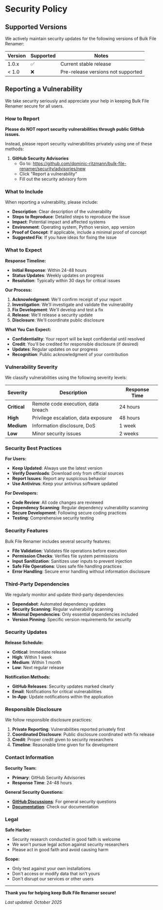 # Security Policy

## Supported Versions

We actively maintain security updates for the following versions of Bulk File Renamer:

| Version | Supported          | Notes |
| ------- | ------------------ | ----- |
| 1.0.x   | :white_check_mark: | Current stable release |
| < 1.0   | :x:                | Pre-release versions not supported |

## Reporting a Vulnerability

We take security seriously and appreciate your help in keeping Bulk File Renamer secure for all users.

### How to Report

**Please do NOT report security vulnerabilities through public GitHub issues.**

Instead, please report security vulnerabilities privately using one of these methods:

1. **GitHub Security Advisories**
   - Go to: https://github.com/dominic-ritzmann/bulk-file-renamer/security/advisories/new
   - Click "Report a vulnerability"
   - Fill out the security advisory form

### What to Include

When reporting a vulnerability, please include:

- **Description**: Clear description of the vulnerability
- **Steps to Reproduce**: Detailed steps to reproduce the issue
- **Impact**: Potential impact and affected systems
- **Environment**: Operating system, Python version, app version
- **Proof of Concept**: If applicable, include a minimal proof of concept
- **Suggested Fix**: If you have ideas for fixing the issue

### What to Expect

**Response Timeline:**
- **Initial Response**: Within 24-48 hours
- **Status Updates**: Weekly updates on progress
- **Resolution**: Typically within 30 days for critical issues

**Our Process:**
1. **Acknowledgment**: We'll confirm receipt of your report
2. **Investigation**: We'll investigate and validate the vulnerability
3. **Fix Development**: We'll develop and test a fix
4. **Release**: We'll release a security update
5. **Disclosure**: We'll coordinate public disclosure

**What You Can Expect:**
- **Confidentiality**: Your report will be kept confidential until resolved
- **Credit**: You'll be credited for responsible disclosure (if desired)
- **Updates**: Regular updates on our progress
- **Recognition**: Public acknowledgment of your contribution

### Vulnerability Severity

We classify vulnerabilities using the following severity levels:

| Severity | Description | Response Time |
|----------|-------------|---------------|
| **Critical** | Remote code execution, data breach | 24 hours |
| **High** | Privilege escalation, data exposure | 48 hours |
| **Medium** | Information disclosure, DoS | 1 week |
| **Low** | Minor security issues | 2 weeks |

### Security Best Practices

**For Users:**
- **Keep Updated**: Always use the latest version
- **Verify Downloads**: Download only from official sources
- **Report Issues**: Report any suspicious behavior
- **Use Antivirus**: Keep your antivirus software updated

**For Developers:**
- **Code Review**: All code changes are reviewed
- **Dependency Scanning**: Regular dependency vulnerability scanning
- **Secure Development**: Following secure coding practices
- **Testing**: Comprehensive security testing

### Security Features

Bulk File Renamer includes several security features:

- **File Validation**: Validates file operations before execution
- **Permission Checks**: Verifies file system permissions
- **Input Sanitization**: Sanitizes user inputs to prevent injection
- **Safe File Operations**: Uses safe file handling practices
- **Error Handling**: Secure error handling without information disclosure

### Third-Party Dependencies

We regularly monitor and update third-party dependencies:

- **Dependabot**: Automated dependency updates
- **Security Scanning**: Regular vulnerability scanning
- **Minimal Dependencies**: Only essential dependencies included
- **Version Pinning**: Specific version requirements for security

### Security Updates

**Release Schedule:**
- **Critical**: Immediate release
- **High**: Within 1 week
- **Medium**: Within 1 month
- **Low**: Next regular release

**Notification Methods:**
- **GitHub Releases**: Security updates marked clearly
- **Email**: Notifications for critical vulnerabilities
- **In-App**: Update notifications within the application

### Responsible Disclosure

We follow responsible disclosure practices:

1. **Private Reporting**: Vulnerabilities reported privately first
2. **Coordinated Disclosure**: Public disclosure coordinated with fix release
3. **Credit**: Proper credit given to security researchers
4. **Timeline**: Reasonable time given for fix development

### Contact Information

**Security Team:**
- **Primary**: GitHub Security Advisories
- **Response Time**: 24-48 hours

**General Security Questions:**
- **[GitHub Discussions](https://github.com/ritzmanndominic/bulk_file_renamer/discussions)**: For general security questions
- **[Documentation](https://github.com/ritzmanndominic/bulk_file_renamer/blob/main/bulk_file_renamer/docs/README.md)**: Check our documentation

### Legal

**Safe Harbor:**
- Security research conducted in good faith is welcome
- We won't pursue legal action against security researchers
- Please act in good faith and avoid causing harm

**Scope:**
- Only test against your own installations
- Don't access or modify data that isn't yours
- Don't disrupt our services or other users

---

**Thank you for helping keep Bulk File Renamer secure!**

*Last updated: October 2025*
